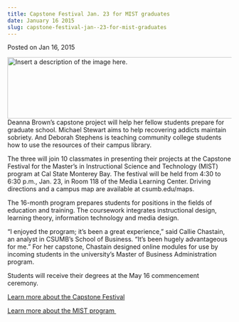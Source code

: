 ```yaml
---
title: Capstone Festival Jan. 23 for MIST graduates
date: January 16 2015
slug: capstone-festival-jan--23-for-mist-graduates
---
```





<span class="date">Posted on Jan 16, 2015    </span>
<p><img alt="Insert a description of the image here." src="http://news.csumb.edu/sites/default/files/65/attachments/news/images/capstone_banner.png" style="width:550px; height:138px; float:left">Deanna Brown&#x2019;s
capstone project will help her fellow students prepare for graduate
school. Michael Stewart aims to help recovering addicts maintain
sobriety. And Deborah Stephens is teaching community college
students how to use the resources of their campus library.</img></p>
<p>The three will join 10 classmates in presenting their projects
at the Capstone Festival for the Master&#x2019;s in Instructional Science
and Technology (MIST) program at Cal State Monterey Bay. The
festival will be held from 4:30 to 6:30 p.m., Jan. 23, in Room 118
of the Media Learning Center. Driving directions and a campus map
are available at csumb.edu/maps.</p>
<p>The 16-month program prepares students for positions in the
fields of education and training. The coursework integrates
instructional design, learning theory, information technology and
media design.</p>
<p>&#x201C;I enjoyed the program; it&#x2019;s been a great experience,&#x201D; said
Callie Chastain, an analyst in CSUMB&#x2019;s School of Business. &#x201C;It&#x2019;s
been hugely advantageous for me.&#x201D; For her capstone, Chastain
designed online modules for use by incoming students in the
university&#x2019;s Master of Business Administration program.</p>
<p>Students will receive their degrees at the May 16 commencement
ceremony.</p>
<p><a href="http://itcdland.csumb.edu/~mist/capstonefestival/" rel="nofollow">Learn more about the Capstone Festival</a></p>
<p><a href="http://itcd.csumb.edu/master-science-ist" rel="nofollow">Learn more about the MIST program&#xA0;</a><br>
<br>
&#xA0;</br></br></p>





